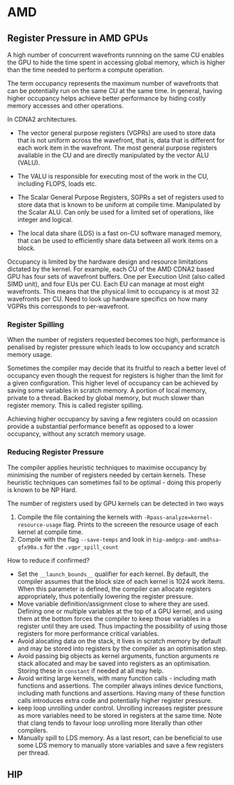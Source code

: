 # AMD

## Register Pressure in AMD GPUs

A high number of concurrent wavefronts runnning on the same CU enables the GPU to hide the time spent in accessing global memory, which is higher than the time needed to perform a compute operation.

The term occupancy represents the maximum number of wavefronts that can be potentially run on the same CU at the same time. In general, having higher occupancy helps achieve better performance by hiding costly memory accesses and other operations.


In CDNA2 architectures.

- The vector general purpose registers (VGPRs) are used to store data that is not uniform across the wavefront, that is, data that is different for each work item in the wavefront. The most general purpose registers available in the CU and are directly manipulated by the vector ALU (VALU).
- The VALU is responsible for executing most of the work in the CU, including FLOPS, loads etc.

- The Scalar General Purpose Registers, SGPRs a set of registers used to store data that is known to be uniform at compile time. Manipulated by the Scalar ALU. Can only be used for a limited set of operations, like integer and logical.

- The local data share (LDS) is a fast on-CU software managed memory, that can be used to efficiently share data between all work items on a block.

Occupancy is limited by the hardware design and resource limitations dictated by the kernel. For example, each CU of the AMD CDNA2 based GPU has four sets of wavefront buffers. One per Execution Unit (also called SIMD unit), and four EUs per CU. Each EU can manage at most eight wavefronts. This means that the physical limit to occupancy is at most 32 wavefronts per CU. Need to look up hardware specifics on how many VGPRs this corresponds to per-wavefront.


### Register Spilling

When the number of registers requested becomes too high, performance is penalised by register pressure which leads to low occupancy and scratch memory usage.

Sometimes the compiler may decide that its fruitful to reach a better level of occupancy even though the request for registers is higher than the limit for a given configuration. This higher level of occupancy can be achieved by saving some variables in scratch memory. A portion of local memory, private to a thread. Backed by global memory, but much slower than register memory. This is called register spilling.

Achieving higher occupancy by saving a few registers could on ocassion provide a substantial performance benefit as opposed to a lower occupancy, without any scratch memory usage.

### Reducing Register Pressure

The compiler applies heuristic techniques to maximise occupancy by minimising the number of registers needed by certain kernels. These heuristic techniques can sometimes fail to be optimal - doing this properly is known to be NP Hard.

The number of registers used by GPU kernels can be detected in two ways

1. Compile the file containing the kernels with `-Rpass-analyze=kernel-resource-usage` flag. Prints to the screeen the resource usage of each kernel at compile time.
2. Compile with the flag `--save-temps` and look in `hip-amdgcp-amd-amdhsa-gfx90a.s` for the `.vgpr_spill_count`

How to reduce if confirmed?

- Set the `__launch_bounds__` qualifier for each kernel. By default, the compiler assumes that the block size of each kernel is 1024 work items. When this parameter is defined, the compiler can allocate registers appropriately, thus potentially lowering the register pressure.
- Move variable definition/assignment close to where they are used. Defining one or multiple variables at the top of a GPU kernel, and using them at the bottom forces the compiler to keep those variables in a register until they are used. Thus impacting the possibility of using those registers for more performance critical variables.
- Avoid alocating data on the stack, it lives in scratch memory by default and may be stored into registers by the compiler as an optimisation step.
- Avoid passing big objects as kernel arguments, function arguments re stack allocated and may be saved into registers as an optimisation. Storing these in `constant` if needed at all may help.
- Avoid writing large kernels, with many function calls - including math functions and assertions. The compiler always inlines device functions, including math functions and assertions. Having many of these function calls introduces extra code and potentially higher register pressure.
- keep loop unrolling under control. Unrolling increases register pressure as more variables need to be stored in registers at the same time. Note that clang tends to favour loop unrolling more literally than other compilers.
- Manually spill to LDS memory. As a last resort, can be beneficial to use some LDS memory to manually store variables and save a few registers per thread.



## HIP